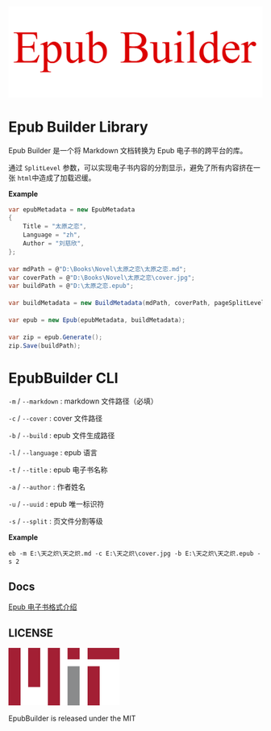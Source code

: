 ![logo](./Docs/Images/logo.png)

# Epub Builder Library

Epub Builder 是一个将 Markdown 文档转换为 Epub 电子书的跨平台的库。

通过 `SplitLevel` 参数，可以实现电子书内容的分割显示，避免了所有内容挤在一张 `html`中造成了加载迟缓。


**Example**

```c#
var epubMetadata = new EpubMetadata
{
    Title = "太原之恋",
    Language = "zh",
    Author = "刘慈欣",
};

var mdPath = @"D:\Books\Novel\太原之恋\太原之恋.md";
var coverPath = @"D:\Books\Novel\太原之恋\cover.jpg";
var buildPath = @"D:\太原之恋.epub";

var buildMetadata = new BuildMetadata(mdPath, coverPath, pageSplitLevel:1);

var epub = new Epub(epubMetadata, buildMetadata);

var zip = epub.Generate();
zip.Save(buildPath);
```


# EpubBuilder CLI

`-m` / `--markdown` : markdown 文件路径（必填）

`-c` / `--cover` : cover 文件路径

`-b` / `--build` : epub 文件生成路径

`-l` / `--language` : epub 语言

`-t` / `--title` : epub 电子书名称

`-a` / `--author` : 作者姓名

`-u` / `--uuid` : epub 唯一标识符

`-s` / `--split` : 页文件分割等级


**Example**

```shell
eb -m E:\天之炽\天之炽.md -c E:\天之炽\cover.jpg -b E:\天之炽\天之炽.epub -s 2
```


## Docs

[Epub 电子书格式介绍](./Docs/Epub电子书格式.md)


## LICENSE

![MIT](./Docs/Images/MIT.png)

EpubBuilder is released under the MIT